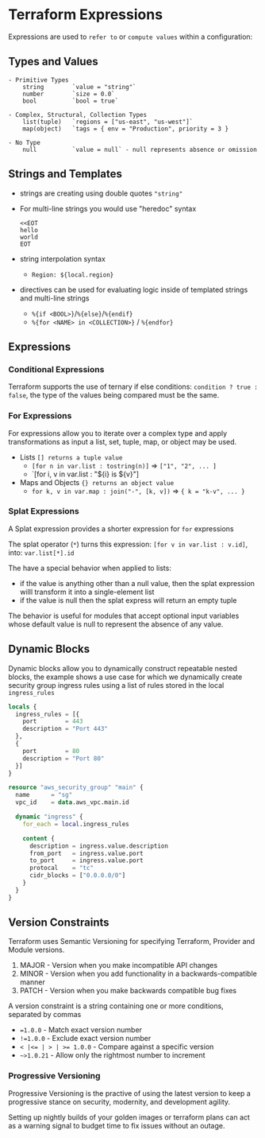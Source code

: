 # Terraform Expressions

Expressions are used to `refer to` or `compute values` within a configuration:

## Types and Values

```text
- Primitive Types
    string        `value = "string"`
    number        `size = 0.0`
    bool          `bool = true` 

- Complex, Structural, Collection Types
    list(tuple)   `regions = ["us-east", "us-west"]`
    map(object)   `tags = { env = "Production", priority = 3 }

- No Type
    null          `value = null` - null represents absence or omission
```

## Strings and Templates

- strings are creating using double quotes `"string"`
- For multi-line strings you would use "heredoc" syntax

    ```text
    <<EOT
    hello
    world
    EOT
    ```

- string interpolation syntax 
    - `Region: ${local.region}` 
- directives can be used for evaluating logic inside of templated strings and
multi-line strings
    - `%{if <BOOL>}`/`%{else}`/`%{endif}`
    - `%{for <NAME> in <COLLECTION>}` / `%{endfor}`

## Expressions

### Conditional Expressions

Terraform supports the use of ternary if else conditions: 
`condition ? true : false`, the type of the values being compared must be the same.

### For Expressions

For expressions allow you to iterate over a complex type and apply transformations
as input a list, set, tuple, map, or object may be used.

- Lists `[] returns a tuple value`
    - `[for n in var.list : tostring(n)]`       =>  `["1", "2", ... ]`
    - `[for i, v in var.list : "${i} is ${v}"]
- Maps and Objects `{} returns an object value`
    - `for k, v in var.map : join("-", [k, v])` => `{ k = "k-v", ... }`

### Splat Expressions

A Splat expression provides a shorter expression for `for` expressions

The splat operator (`*`) turns this expression: `[for v in var.list : v.id]`, 
into: `var.list[*].id`

The have a special behavior when applied to lists:

- if the value is anything other than a null value, then the splat expression willl
transform it into a single-element list
- if the value is null then the splat express will return an empty tuple

The behavior is useful for modules that accept optional input variables whose
default value is null to represent the absence of any value.

## Dynamic Blocks

Dynamic blocks allow you to dynamically construct repeatable nested blocks, the
example shows a use case for which we dynamically create security group ingress
rules using a list of rules stored in the local `ingress_rules`

```terraform
locals {
  ingress_rules = [{
    port        = 443
    description = "Port 443"
  },
  {
    port        = 80
    description = "Port 80"
  }]
}

resource "aws_security_group" "main" {
  name      = "sg"
  vpc_id    = data.aws_vpc.main.id

  dynamic "ingress" {
    for_each = local.ingress_rules

    content {
      description = ingress.value.description
      from_port   = ingress.value.port
      to_port     = ingress.value.port
      protocal    = "tc" 
      cidr_blocks = ["0.0.0.0/0"]
    }
  }
}
```
 
## Version Constraints

Terraform uses Semantic Versioning for specifying Terraform, Provider and Module
versions.

1. MAJOR - Version when you make incompatible API changes
2. MINOR - Version when you add functionality in a backwards-compatible manner
3. PATCH - Version when you make backwards compatible bug fixes

A version constraint is a string containing one or more conditions, separated by commas

- `=1.0.0` - Match exact version number
- `!=1.0.0` - Exclude exact version number
- `< |<= | > | >= 1.0.0` - Compare against a specific version
- `~>1.0.21` - Allow only the rightmost number to increment 

### Progressive Versioning

Progressive Versioning is the practive of using the latest version to keep a
progressive stance on security, modernity, and development agility.

Setting up nightly builds of your golden images or terraform plans can act as a
warning signal to budget time to fix issues without an outage. 

